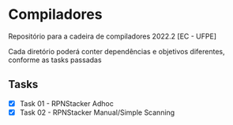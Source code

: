 # Compiladores

Repositório para a cadeira de compiladores 2022.2 [EC - UFPE]

Cada diretório poderá conter dependências e objetivos diferentes, conforme as tasks passadas

## Tasks

- [x] Task 01 - RPNStacker Adhoc
- [x] Task 02 - RPNStacker Manual/Simple Scanning
